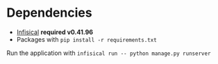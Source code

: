 # Dependencies
- [Infisical](https://infisical.com/docs/cli/overview) **required v0.41.96**
- Packages with `pip install -r requirements.txt`

Run the application with `infisical run -- python manage.py runserver`
